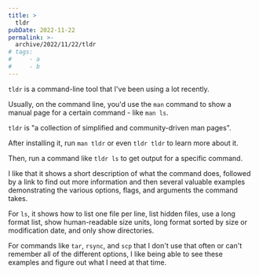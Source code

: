 ```yaml
---
title: >
  tldr
pubDate: 2022-11-22
permalink: >-
  archive/2022/11/22/tldr
# tags:
#     - a
#     - b
---
```


`tldr` is a command-line tool that I've been using a lot recently.

Usually, on the command line, you'd use the `man` command to show a manual page for a certain command - like `man ls`.

`tldr` is "a collection of simplified and community-driven man pages".

After installing it, run `man tldr` or even `tldr tldr` to learn more about it.

Then, run a command like `tldr ls` to get output for a specific command.

I like that it shows a short description of what the command does, followed by a link to find out more information and then several valuable examples demonstrating the various options, flags, and arguments the command takes.

For `ls`, it shows how to list one file per line, list hidden files, use a long format list, show human-readable size units, long format sorted by size or modification date, and only show directories.

For commands like `tar`, `rsync`, and `scp` that I don't use that often or can't remember all of the different options, I like being able to see these examples and figure out what I need at that time.
